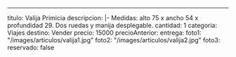 ---
titulo: Valija Primicia
descripcion: |-
  Medidas: alto 75 x ancho 54 x profundidad 29.
  Dos ruedas y manija desplegable.
cantidad: 1
categoria: Viajes
destino: Vender
precio: 15000
precioAnterior:
entrega:
foto1: "/images/articulos/valija1.jpg"
foto2: "/images/articulos/valija2.jpg"
foto3:
reservado: false
